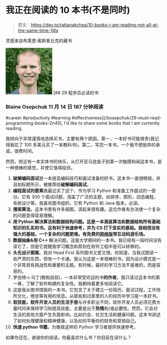 # 我正在阅读的 10 本书(不是同时)

> 原文：<https://dev.to/rattanakchea/10-books-i-am-reading-not-all-at-the-same-time-1j6a>

灵感来自布莱恩·奥斯普丘克的藏书

[![bosepchuk image](img/4a2750bf6275f976448741ffad56eee7.png)](/bosepchuk) [## 29 程序员必读的书

### Blaine Osepchuk 11 月 14 日 187 分钟阅读

#career #productivity #learning #effectiveness](/bosepchuk/29-must-read-programming-books-2n45), I'd like to share some books that I am currently reading.

我倾向于非常谨慎地选择买书，主要有两个原因。第一，一本好书可能很贵(我记得我花了 100 多美元买了一本教科书)。第二，写完一本书，一个我不想放弃的承诺，很费时间。

然而，附近有一本实体书的快乐，从打开亚马逊盒子到第一次触摸和闻这本书，是一种很棒的感觉，并使它值得投资。

1.  **破解编码面试**是一本提高编码技巧和面试准备的好书。这本书一直很畅销，并且如标题所示，被推荐给**破解编码面试**。
2.  **编程面试的要素**我最近买了这个，作为学习 Python 和准备工作面试的一部分。它有 300 个面试问题，涵盖了广泛的主题，如排序，图形，动态编程，系统设计等。我喜欢图书组织。它有 Python 和 Java 版本。必读。
3.  **搜索算法**。这本书里有许多插图，读起来很有趣。这位作者有办法使一个复杂的问题变得容易理解。
4.  **用 Python 解决算法和数据结构问题。这是一本涵盖算法和数据结构所有基础知识的扎实的书。这有利于快速参考，并为 CS 打下坚实的基础。我相信没有强大的基础，一个复杂的问题更难。有免费的[网络版](http://interactivepython.org/runestone/static/pythonds/index.html)带互动码游乐场。**
5.  **数据抽象&用 C++** 解决问题。这是大学期间的一本书。我已经有一段时间没有读它了，但是它提醒我学习概念和原则在软件工程中是可以转移的。
6.  **头先设计图案**。我对 Head First 系列图书又爱又恨。你知道，当我试图读一些严肃的东西，但有一个卡通。我认为这是一本很棒的书，因为设计模式是一个非常具有挑战性和重要的主题。有时候，最好的学习方法不是难的，而是容易的。
7.  罗伯特·c·马丁(鲍勃叔叔)，一本非常受欢迎的书**的作者**。我只读过这本书的第一章，了解了软件构建的复杂性。我期待着更多地阅读它。
8.  这是我从图书馆挑的一本书。它包含了关于建立一份简历，面试过程，工作场所文化，倦怠等有用的信息。从那些到过那里的人的经历中学习是一本好书。
9.  **软技能，软件开发人员的生活手册**与许多职业不同，软件开发人员必须花费大量时间来保持学习和提高技能，主要是出于**热情**和/或必要性。然而，它会对生活的其他方面产生负面影响，比如约会、社交生活和健康问题。这本书讲述了如何处理健康和精神健康，以及如何平衡你的财务和营销自己。
10.  **快速 python 书籍**，为像我这样的 Python 学习者提供快速参考。

如果你还在，谢谢你的阅读。你最喜欢什么书？你目前在读什么？